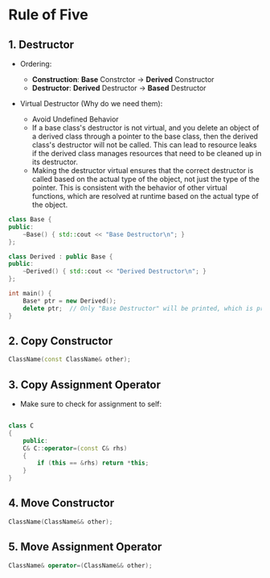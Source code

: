 # Rule of Five

## 1. Destructor

- Ordering:
  - **Construction**: **Base** Constrctor -> **Derived** Constructor
  - **Destructor**: **Derived** Destructor -> **Based** Destructor

- Virtual Destructor (Why do we need them):
  - Avoid Undefined Behavior
  - If a base class's destructor is not virtual, and you delete an object of a derived class through a pointer to the base class, then the derived class's destructor will not be called. This can lead to resource leaks if the derived class manages resources that need to be cleaned up in its destructor.
  - Making the destructor virtual ensures that the correct destructor is called based on the actual type of the object, not just the type of the pointer. This is consistent with the behavior of other virtual functions, which are resolved at runtime based on the actual type of the object.

```cpp
class Base {
public:
    ~Base() { std::cout << "Base Destructor\n"; }
};

class Derived : public Base {
public:
    ~Derived() { std::cout << "Derived Destructor\n"; }
};

int main() {
    Base* ptr = new Derived();
    delete ptr;  // Only "Base Destructor" will be printed, which is problematic!
}
```

## 2. Copy Constructor

```cpp
ClassName(const ClassName& other);
```

## 3. Copy Assignment Operator

- Make sure to check for assignment to self:

```cpp

class C
{
    public:
    C& C::operator=(const C& rhs)
    {
        if (this == &rhs) return *this;
    }
}
```

## 4. Move Constructor

```cpp
ClassName(ClassName&& other);
```

## 5. Move Assignment Operator

```cpp
ClassName& operator=(ClassName&& other);
```
